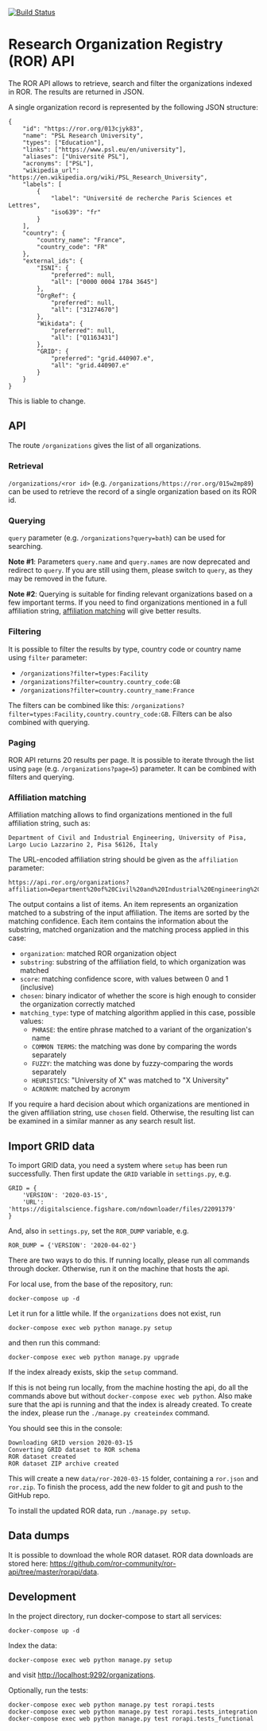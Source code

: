 [![Build Status](https://travis-ci.com/ror-community/ror-api.svg?branch=master)](https://travis-ci.com/ror-community/ror-api)

# Research Organization Registry (ROR) API

The ROR API allows to retrieve, search and filter the organizations indexed in ROR. The results are returned in JSON.

A single organization record is represented by the following JSON structure:

    {
        "id": "https://ror.org/013cjyk83",
        "name": "PSL Research University",
        "types": ["Education"],
        "links": ["https://www.psl.eu/en/university"],
        "aliases": ["Université PSL"],
        "acronyms": ["PSL"],
        "wikipedia_url": "https://en.wikipedia.org/wiki/PSL_Research_University",
        "labels": [
            {
                "label": "Université de recherche Paris Sciences et Lettres",
                "iso639": "fr"
            }
        ],
        "country": {
            "country_name": "France",
            "country_code": "FR"
        },
        "external_ids": {
            "ISNI": {
                "preferred": null,
                "all": ["0000 0004 1784 3645"]
            },
            "OrgRef": {
                "preferred": null,
                "all": ["31274670"]
            },
            "Wikidata": {
                "preferred": null,
                "all": ["Q1163431"]
            },
            "GRID": {
                "preferred": "grid.440907.e",
                "all": "grid.440907.e"
            }
        }
    }

This is liable to change.

## API

The route `/organizations` gives the list of all organizations.

### Retrieval

`/organizations/<ror id>` (e.g. `/organizations/https://ror.org/015w2mp89`) can be used to retrieve the record of a single organization based on its ROR id.

### Querying

`query` parameter (e.g. `/organizations?query=bath`) can be used for searching.

**Note #1**: Parameters `query.name` and `query.names` are now deprecated and redirect to `query`. If you are still using them, please switch to `query`, as they may be removed in the future.

**Note #2**: Querying is suitable for finding relevant organizations based on a few important terms. If you need to find organizations mentioned in a full affiliation string, [affiliation matching](#affiliation-matching) will give better results.

### Filtering

It is possible to filter the results by type, country code or country name using `filter` parameter:

* `/organizations?filter=types:Facility`
* `/organizations?filter=country.country_code:GB`
* `/organizations?filter=country.country_name:France`

The filters can be combined like this: `/organizations?filter=types:Facility,country.country_code:GB`. Filters can be also combined with querying.

### Paging

ROR API returns 20 results per page. It is possible to iterate through the list using `page` (e.g. `/organizations?page=5`) parameter. It can be combined with filters and querying.

### Affiliation matching

Affiliation matching allows to find organizations mentioned in the full affiliation string, such as:

```
Department of Civil and Industrial Engineering, University of Pisa, Largo Lucio Lazzarino 2, Pisa 56126, Italy
```

The URL-encoded affiliation string should be given as the `affiliation` parameter:

```
https://api.ror.org/organizations?affiliation=Department%20of%20Civil%20and%20Industrial%20Engineering%2C%20University%20of%20Pisa%2C%20Largo%20Lucio%20Lazzarino%202%2C%20Pisa%2056126%2C%20Italy
```

The output contains a list of items. An item represents an organization matched to a substring of the input affiliation. The items are sorted by the matching confidence. Each item contains the information about the substring, matched organization and the matching process applied in this case:

* `organization`: matched ROR organization object
* `substring`: substring of the affiliation field, to which organization was matched
* `score`: matching confidence score, with values between 0 and 1 (inclusive)
* `chosen`: binary indicator of whether the score is high enough to consider the organization correctly matched
* `matching_type`: type of matching algorithm applied in this case, possible values:
  * `PHRASE`: the entire phrase matched to a variant of the organization's name
  * `COMMON TERMS`: the matching was done by comparing the words separately
  * `FUZZY`: the matching was done by fuzzy-comparing the words separately
  * `HEURISTICS`: "University of X" was matched to "X University"
  * `ACRONYM`: matched by acronym

If you require a hard decision about which organizations are mentioned in the given affiliation string, use `chosen` field. Otherwise, the resulting list can be examined in a similar manner as any search result list.

## Import GRID data

To import GRID data, you need a system where `setup` has been run successfully. Then first update the `GRID` variable in `settings.py`, e.g.

```
GRID = {
    'VERSION': '2020-03-15',
    'URL': 'https://digitalscience.figshare.com/ndownloader/files/22091379'
}
```

And, also in `settings.py`, set the `ROR_DUMP` variable, e.g.

```
ROR_DUMP = {'VERSION': '2020-04-02'}
```

There are two ways to do this. If running locally, please run all commands through docker. Otherwise, run it on the machine that hosts the api.

For local use, from the base of the repository, run:
```
docker-compose up -d
```
Let it run for a little while. If the `organizations` does not exist, run
```
docker-compose exec web python manage.py setup
```
and then run this command:
```
docker-compose exec web python manage.py upgrade
```
If the index already exists, skip the `setup` command.

If this is not being run locally, from the machine hosting the api, do all the commands above but without `docker-compose exec web python`. Also make sure that the api is running and that the index is already created. To create the index, please run the `./manage.py createindex` command.

You should see this in the console:

```
Downloading GRID version 2020-03-15
Converting GRID dataset to ROR schema
ROR dataset created
ROR dataset ZIP archive created
```

This will create a new `data/ror-2020-03-15` folder, containing a `ror.json` and `ror.zip`. To finish the process, add the new folder to git and push to the GitHub repo.

To install the updated ROR data, run `./manage.py setup`.

## Data dumps

It is possible to download the whole ROR dataset. ROR data downloads are stored here: <https://github.com/ror-community/ror-api/tree/master/rorapi/data>.

## Development

In the project directory, run docker-compose to start all services:

```
docker-compose up -d
```

Index the data:

```
docker-compose exec web python manage.py setup
```

and visit <http://localhost:9292/organizations>.

Optionally, run the tests:

```
docker-compose exec web python manage.py test rorapi.tests
docker-compose exec web python manage.py test rorapi.tests_integration
docker-compose exec web python manage.py test rorapi.tests_functional
```

